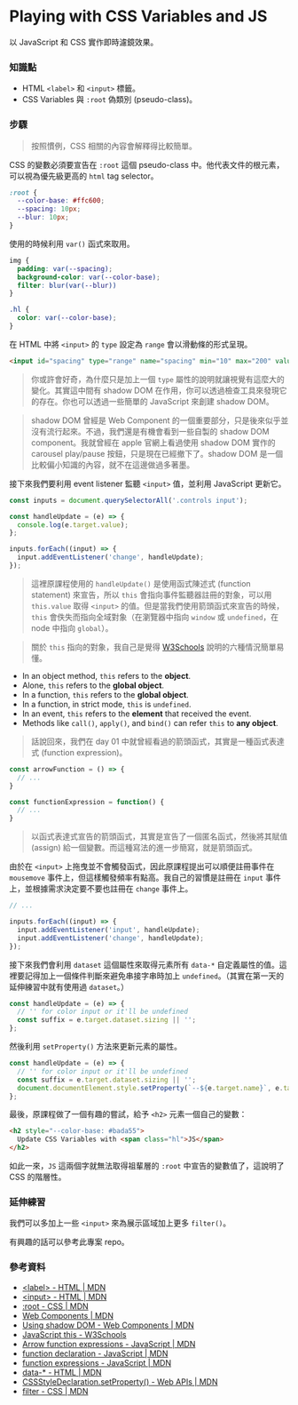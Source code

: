 # Playing with CSS Variables and JS

以 JavaScript 和 CSS 實作即時濾鏡效果。

### 知識點

* HTML `<label>` 和 `<input>` 標籤。
* CSS Variables 與 `:root` 偽類別 (pseudo-class)。

### 步驟

> 按照慣例，CSS 相關的內容會解釋得比較簡單。

CSS 的變數必須要宣告在 `:root` 這個 pseudo-class 中。他代表文件的根元素，可以視為優先級更高的 `html` tag selector。

``` css
:root {
  --color-base: #ffc600;
  --spacing: 10px;
  --blur: 10px;
}
```

使用的時候利用 `var()` 函式來取用。

``` css
img {
  padding: var(--spacing);
  background-color: var(--color-base);
  filter: blur(var(--blur))
}

.hl {
  color: var(--color-base);
}
```

在 HTML 中將 `<input>` 的 `type` 設定為 `range` 會以滑動條的形式呈現。

``` html
<input id="spacing" type="range" name="spacing" min="10" max="200" value="10" data-sizing="px" />
```

> 你或許會好奇，為什麼只是加上一個 `type` 屬性的說明就讓視覺有這麼大的變化。其實這中間有 shadow DOM 在作用，你可以透過檢查工具來發現它的存在。你也可以透過一些簡單的 JavaScript 來創建 shadow DOM。

> shadow DOM 曾經是 Web Component 的一個重要部分，只是後來似乎並沒有流行起來。不過，我們還是有機會看到一些自製的 shadow DOM component。我就曾經在 apple 官網上看過使用 shadow DOM 實作的 carousel play/pause 按鈕，只是現在已經撤下了。shadow DOM 是一個比較偏小知識的內容，就不在這邊做過多著墨。

接下來我們要利用 event listener 監聽 `<input>` 值，並利用 JavaScript 更新它。

``` js
const inputs = document.querySelectorAll('.controls input');

const handleUpdate = (e) => {
  console.log(e.target.value);
};

inputs.forEach((input) => {
  input.addEventListener('change', handleUpdate);
});
```

> 這裡原課程使用的 `handleUpdate()` 是使用函式陳述式 (function statement) 來宣告，所以 `this` 會指向事件監聽器註冊的對象，可以用 `this.value` 取得 `<input>` 的值。但是當我們使用箭頭函式來宣告的時候，`this` 會佚失而指向全域對象（在瀏覽器中指向 `window` 或 `undefined`，在 node 中指向 `global`）。

> 關於 `this` 指向的對象，我自己是覺得 [W3Schools](https://www.w3schools.com/js/js_this.asp) 說明的六種情況簡單易懂。

* In an object method, `this` refers to the **object**.
* Alone, `this` refers to the **global object**.
* In a function, `this` refers to the **global object**.
* In a function, in strict mode, `this` is `undefined`.
* In an event, `this` refers to the **element** that received the event.
* Methods like `call()`, `apply()`, and `bind()` can refer `this` to **any object**.

> 話說回來，我們在 day 01 中就曾經看過的箭頭函式，其實是一種函式表達式 (function expression)。

``` js
const arrowFunction = () => {
  // ...
}

const functionExpression = function() {
  // ...
}
```

> 以函式表達式宣告的箭頭函式，其實是宣告了一個匿名函式，然後將其賦值 (assign) 給一個變數。而這種寫法的進一步簡寫，就是箭頭函式。

由於在 `<input>` 上拖曳並不會觸發函式，因此原課程提出可以順便註冊事件在 `mousemove` 事件上，但這樣觸發頻率有點高。我自己的習慣是註冊在 `input` 事件上，並根據需求決定要不要也註冊在 `change` 事件上。

``` js
// ...

inputs.forEach((input) => {
  input.addEventListener('input', handleUpdate);
  input.addEventListener('change', handleUpdate);
});
```

接下來我們會利用 `dataset` 這個屬性來取得元素所有 `data-*` 自定義屬性的值。這裡要記得加上一個條件判斷來避免串接字串時加上 `undefined`。（其實在第一天的延伸練習中就有使用過 `dataset`。）

``` js
const handleUpdate = (e) => {
  // '' for color input or it'll be undefined
  const suffix = e.target.dataset.sizing || '';
};
```

然後利用 `setProperty()` 方法來更新元素的屬性。

``` js
const handleUpdate = (e) => {
  // '' for color input or it'll be undefined
  const suffix = e.target.dataset.sizing || '';
  document.documentElement.style.setProperty(`--${e.target.name}`, e.target.value + suffix);
};
```

最後，原課程做了一個有趣的嘗試，給予 `<h2>` 元素一個自己的變數：

``` html
<h2 style="--color-base: #bada55">
  Update CSS Variables with <span class="hl">JS</span>
</h2>
```

如此一來，`JS` 這兩個字就無法取得祖輩層的 `:root` 中宣告的變數值了，這說明了 CSS 的階層性。

### 延伸練習

我們可以多加上一些 `<input>` 來為展示區域加上更多 `filter()`。

有興趣的話可以參考此專案 repo。

### 參考資料

* [\<label\> - HTML | MDN](https://developer.mozilla.org/en-US/docs/Web/HTML/Element/label)
* [\<input\> - HTML | MDN](https://developer.mozilla.org/en-US/docs/Web/HTML/Element/input)
* [:root - CSS | MDN](https://developer.mozilla.org/en-US/docs/Web/CSS/:root)
* [Web Components | MDN](https://developer.mozilla.org/en-US/docs/Web/Web_Components)
* [Using shadow DOM - Web Components | MDN](https://developer.mozilla.org/en-US/docs/Web/Web_Components/Using_shadow_DOM)
* [JavaScript this - W3Schools](https://www.w3schools.com/js/js_this.asp)
* [Arrow function expressions - JavaScript | MDN](https://developer.mozilla.org/en-US/docs/Web/JavaScript/Reference/Functions/Arrow_functions)
* [function declaration - JavaScript | MDN](https://developer.mozilla.org/en-US/docs/Web/JavaScript/Reference/Statements/function)
* [function expressions - JavaScript | MDN](https://developer.mozilla.org/en-US/docs/Web/JavaScript/Reference/Operators/function)
* [data-* - HTML | MDN](https://developer.mozilla.org/en-US/docs/Web/HTML/Global_attributes/data-*)
* [CSSStyleDeclaration.setProperty() - Web APIs | MDN](https://developer.mozilla.org/en-US/docs/Web/API/CSSStyleDeclaration/setProperty)
* [filter - CSS | MDN](https://developer.mozilla.org/en-US/docs/Web/CSS/filter)
